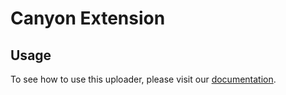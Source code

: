 # Canyon Extension

## Usage

To see how to use this uploader, please visit our [documentation](https://docs.canyonjs.org/zh/documentation/ecosystem/canyon-extension).
